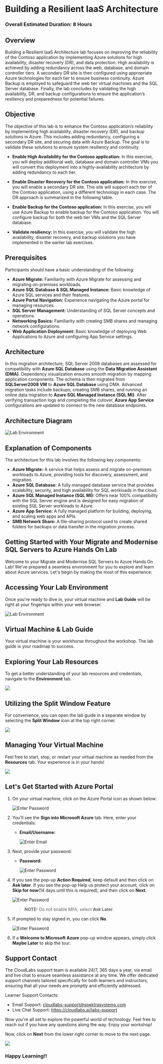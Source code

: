 # Building a Resilient IaaS Architecture
### Overall Estimated Duration: 8 Hours

## Overview
Building a Resilient IaaS Architecture lab focuses on improving the reliability of the Contoso application by implementing Azure solutions for high availability, disaster recovery (DR), and data protection. High availability is achieved by adding redundancy across the web, database, and domain controller tiers. A secondary DR site is then configured using appropriate Azure technologies for each tier to ensure business continuity. Azure Backup is employed to safeguard the web tier virtual machines and the SQL Server database. Finally, the lab concludes by validating the high availability, DR, and backup configurations to ensure the application’s resiliency and preparedness for potential failures.

## Objective
The objective of this lab is to enhance the Contoso application’s reliability by implementing high availability, disaster recovery (DR), and backup solutions in Azure. This includes adding redundancy, configuring a secondary DR site, and securing data with Azure Backup. The goal is to validate these solutions to ensure system resiliency and continuity.

- **Enable High Availability for the Contoso application:** In this exercise, you will deploy additional web, database and domain controller VMs you will convert this deployment into a highly-availability architecture by adding redundancy to each tier.

- **Enable Disaster Recovery for the Contoso application:** In this exercise, you will enable a secondary DR site. This site will support each tier of the Contoso application, using a different technology in each case. The DR approach is summarized in the following table.

- **Enable Backup for the Contoso application:** In this exercise, you will use Azure Backup to enable backup for the Contoso application. You will configure backup for both the web tier VMs and the SQL Server database.

- **Validate resiliency:** In this exercise, you will validate the high availability, disaster recovery, and backup solutions you have implemented in the earlier lab exercises.

## Prerequisites

Participants should have a basic understanding of the following:

- **Azure Migrate:** Familiarity with Azure Migrate for assessing and migrating on-premises workloads.
- **Azure SQL Database & SQL Managed Instance:** Basic knowledge of Azure SQL services and their features.
- **Azure Portal Navigation:** Experience navigating the Azure portal for managing resources.
- **SQL Server Management:** Understanding of SQL Server concepts and operations.
- **Networking Basics:** Familiarity with creating SMB shares and managing network configurations.
- **Web Application Deployment:** Basic knowledge of deploying Web Applications to Azure and configuring App Service settings.

## Architecture
In this migration architecture, SQL Server 2008 databases are assessed for compatibility with **Azure SQL Database** using the **Data Migration Assistant (DMA)**. Dependency visualization ensures smooth migration by mapping application components. The schema is then migrated from **SQLServer2008 VM** to **Azure SQL Database** using DMA. Advanced migration tasks include backups, creating SMB shares, and running an online data migration to **Azure SQL Managed Instance (SQL MI)**. After verifying transaction logs and completing the cutover, **Azure App Service** configurations are updated to connect to the new database endpoints.

## Architecture Diagram
![](images/architecureiaas.png "Lab Environment")


## Explanation of Components
The architecture for this lab involves the following key components:

- **Azure Migrate:** A service that helps assess and migrate on-premises workloads to Azure, providing tools for discovery, assessment, and migration.
- **Azure SQL Database:** A fully managed database service that provides scalability, security, and high availability for SQL workloads in the cloud.
- **Azure SQL Managed Instance (SQL MI):** Offers near 100% compatibility with the SQL Server engine and is designed for easy migration of existing SQL Server workloads to Azure.
- **Azure App Service:** A fully managed platform for building, deploying, and scaling web apps and APIs.
- **SMB Network Share:** A file-sharing protocol used to create shared folders for backups or data transfer in the migration process.

## Getting Started with Your Migrate and Modernise SQL Servers to Azure Hands On Lab
Welcome to your Migrate and Modernise SQL Servers to Azure Hands On Lab! We've prepared a seamless environment for you to explore and learn about Azure services. Let's begin by making the most of this experience:

## Accessing Your Lab Environment
 
Once you're ready to dive in, your virtual machine and **Lab Guide** will be right at your fingertips within your web browser.
 
![](images/labguide1.png "Lab Environment")

## Virtual Machine & Lab Guide
 
Your virtual machine is your workhorse throughout the workshop. The lab guide is your roadmap to success.
 
## Exploring Your Lab Resources
 
To get a better understanding of your lab resources and credentials, navigate to the **Environment** tab.
 
![](images/envdetails1.png)
 
## Utilizing the Split Window Feature
 
For convenience, you can open the lab guide in a separate window by selecting the **Split Window** icon at the top right corner.

![](images/GS8.png)
 
## Managing Your Virtual Machine
 
Feel free to start, stop, or restart your virtual machine as needed from the **Resources** tab. Your experience is in your hands!
 
![](images/GS5.png)
 
## Let's Get Started with Azure Portal
 
1. On your virtual machine, click on the Azure Portal icon as shown below:
 
    ![](images/GS1.png "Enter Password")    

1. You'll see the **Sign into Microsoft Azure** tab. Here, enter your credentials:
 
   - **Email/Username:** <inject key="AzureAdUserEmail"></inject>
 
     ![](images/GS2.png "Enter Email")
 
1. Next, provide your password:
 
   - **Password:** <inject key="AzureAdUserPassword"></inject>
 
     ![](images/GS3.png "Enter Password")

1. If you see the pop-up **Action Required**, keep default and then click on **Ask later**. If you see the pop-up Help us protect your account, click on **Skip for now**(14 days until this is required), and then click on **Next**.

     ![](images/asklater.png "Enter Password")

   >**NOTE:** Do not enable MFA, select **Ask Later**.
 
1. If prompted to stay signed in, you can click **No**.

     ![](images/GS9.png "Enter Password")
 
1. If a **Welcome to Microsoft Azure** pop-up window appears, simply click **Maybe Later** to skip the tour.
   


## Support Contact
The CloudLabs support team is available 24/7, 365 days a year, via email and live chat to ensure seamless assistance at any time. We offer dedicated support channels tailored specifically for both learners and instructors, ensuring that all your needs are promptly and efficiently addressed.

Learner Support Contacts:

   - Email Support: cloudlabs-support@spektrasystems.com
   - Live Chat Support: https://cloudlabs.ai/labs-support
   
Now you're all set to explore the powerful world of technology. Feel free to reach out if you have any questions along the way. Enjoy your workshop! 

Now, click on **Next** from the lower right corner to move to the next page.

   ![](images/GS4.png)


### Happy Learning!!
